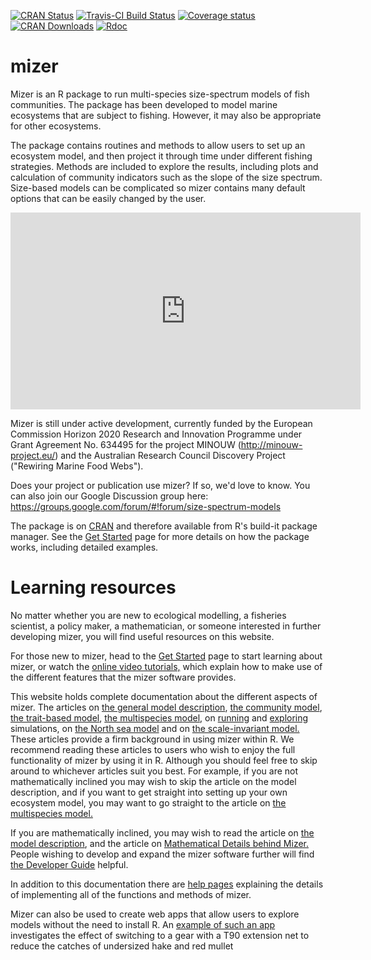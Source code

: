 [![CRAN Status](https://www.r-pkg.org/badges/version/mizer)](https://cran.r-project.org/package=mizer)
[![Travis-CI Build Status](https://travis-ci.org/sizespectrum/mizer.svg?branch=master)](https://travis-ci.org/sizespectrum/mizer)
[![Coverage status](https://codecov.io/gh/gustavdelius/mizer/branch/master/graph/badge.svg)](https://codecov.io/github/gustavdelius/mizer?branch=master)
[![CRAN Downloads](http://cranlogs.r-pkg.org/badges/grand-total/mizer)](https://cran.r-project.org/package=mizer)
[![Rdoc](http://www.rdocumentation.org/badges/version/mizer)](http://www.rdocumentation.org/packages/mizer)

# mizer
Mizer is an R package to run multi-species size-spectrum models of fish
communities. The package has been developed to model marine ecosystems that are
subject to fishing. However, it may also be appropriate for other ecosystems.

The package contains routines and methods to allow users to set up an ecosystem 
model, and then project it through time under different fishing strategies.
Methods are included to explore the results, including plots and calculation of
community indicators such as the slope of the size spectrum. Size-based models
can be complicated so mizer contains many default options that can be easily
changed by the user.

<iframe width="560" height="315" src="https://www.youtube.com/embed/0RlXqLbFbWc"
frameborder="0" allow="accelerometer; autoplay; encrypted-media; gyroscope; 
picture-in-picture" allowfullscreen></iframe>

Mizer is still under active development, currently funded by the European
Commission Horizon 2020 Research and Innovation Programme under Grant Agreement
No. 634495 for the project MINOUW (http://minouw-project.eu/) and the Australian
Research Council Discovery Project ("Rewiring Marine Food Webs").

Does your project or publication use mizer? If so, we'd love to know. You can
also join our Google Discussion group here:
https://groups.google.com/forum/#!forum/size-spectrum-models

The package is on [CRAN](https://cran.r-project.org/package=mizer) and therefore
available from R's build-it package manager.
See the 
[Get Started](articles/mizer.html) page
for more details on how the package works, including detailed examples.

# Learning resources
No matter whether you are new to ecological modelling, a fisheries scientist, a policy maker, a mathematician, or someone interested in further developing mizer, you will find useful resources on this website.

For those new to mizer, head to the [Get Started](articles/mizer.html) page to start learning about mizer, or watch the [online video tutorials,](https://www.youtube.com/watch?v=zh0PDyTUssw&list=PLCTMeyjMKRkqR7uohI3p-61P7ZJj8sd5B) which explain how to make use of the different features that the mizer software provides. 

<!--
A gentle way to get into actually using mizer is to try out the [online mizer simulation app.](https://mizer.shinyapps.io/selectivity/) This app allows you to experiment with running mizer simulations under different conditions, and investigate the outcome of changing different fishing policies on the system, without having to learn how to use R.
-->

This website holds complete documentation about the different aspects of mizer. The articles on [the general model description](articles/model_description.html), [the community model](articles/community_model.html), [the trait-based model](articles/trait_model.html), [the multispecies model](articles/multispecies_model.html), on [running](articles/running_a_simulation.html) and [exploring](articles/exploring_the_simulation_results.html) simulations, on [the North sea model](articles/a_multispecies_model_of_the_north_sea.html) and on [the scale-invariant model.](articles/scale_invariant_trait_based_model.html) These articles provide a firm background in using mizer within R. We recommend reading these articles to users who wish to enjoy the full functionality of mizer by using it in R. Although you should feel free to skip around to whichever articles suit you best. For example, if you are not mathematically inclined you may wish to skip the article on the model description, and if you want to get straight into setting up your own ecosystem model, you may want to go straight to the article on [the multispecies model.](articles/multispecies_model.html)

If you are mathematically inclined, you may wish to read the article on [the model description](articles/model_description.html), and the article on [Mathematical Details behind Mizer.](articles/mathematical_details.html) People wishing to develop and expand the mizer software further will find [the Developer Guide](articles/developer_vignette.html) helpful.

In addition to this documentation there are [help pages](reference/index.html) explaining the details of implementing all of the functions and methods of mizer.

Mizer can also be used to create web apps that allow users to explore models
without the need to install R. An [example of such an
app](https://mizer.shinyapps.io/selectivity/) investigates the effect of
switching to a gear with a T90 extension net to reduce the catches of undersized
hake and red mullet




